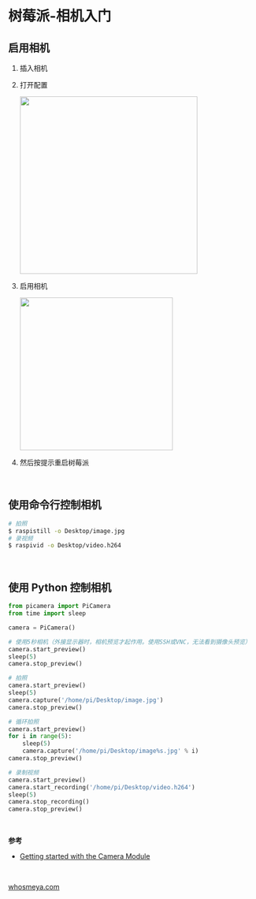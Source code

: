 # 树莓派-相机入门

## 启用相机

1. 插入相机
2. 打开配置

    <img style="width: 360px;" src="https://img2020.cnblogs.com/blog/1141466/202012/1141466-20201219205731780-466271732.png" />

3. 启用相机

    <img style="width: 310px;" src="https://img2020.cnblogs.com/blog/1141466/202012/1141466-20201219205831876-812688371.png" />

4. 然后按提示重启树莓派

<br />

## 使用命令行控制相机

```bash
# 拍照
$ raspistill -o Desktop/image.jpg
# 录视频
$ raspivid -o Desktop/video.h264
```

<br />

## 使用 Python 控制相机

```python
from picamera import PiCamera
from time import sleep

camera = PiCamera()

# 使用5秒相机（外接显示器时，相机预览才起作用。使用SSH或VNC，无法看到摄像头预览）
camera.start_preview()
sleep(5)
camera.stop_preview()

# 拍照
camera.start_preview()
sleep(5)
camera.capture('/home/pi/Desktop/image.jpg')
camera.stop_preview()

# 循环拍照
camera.start_preview()
for i in range(5):
    sleep(5)
    camera.capture('/home/pi/Desktop/image%s.jpg' % i)
camera.stop_preview()

# 录制视频
camera.start_preview()
camera.start_recording('/home/pi/Desktop/video.h264')
sleep(5)
camera.stop_recording()
camera.stop_preview()
```

<br />

**参考**

* [Getting started with the Camera Module](https://projects.raspberrypi.org/en/projects/getting-started-with-picamera)

<br />

[whosmeya.com](https://www.whosmeya.com/)
